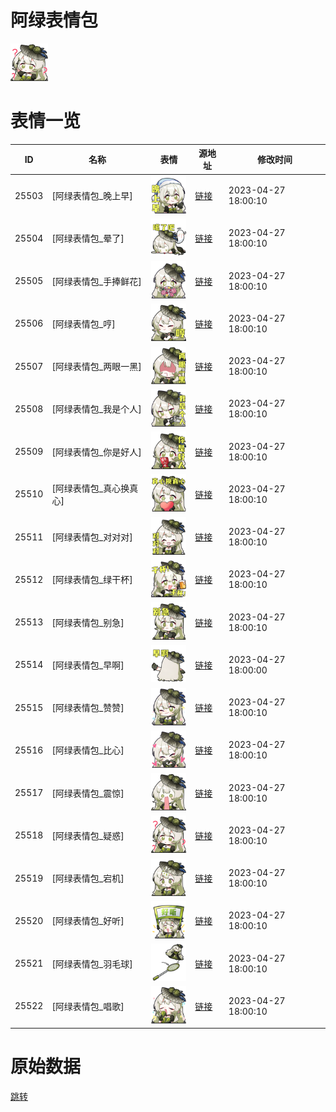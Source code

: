 # 阿绿表情包

<img src="./cover.png" height="60" alt="cover" />

# 表情一览

|ID|名称|表情|源地址|修改时间|
|----|----|----|----|----|
|25503|[阿绿表情包_晚上早]|<img src="./pic/025503_%5B阿绿表情包_晚上早%5D.png" height="60" alt="晚上早"/>|[链接](https://i0.hdslb.com/bfs/garb/fb1ee368592f759037f8e00a4ab0795b3f16be53.png)|2023-04-27 18:00:10|
|25504|[阿绿表情包_晕了]|<img src="./pic/025504_%5B阿绿表情包_晕了%5D.png" height="60" alt="晕了"/>|[链接](https://i0.hdslb.com/bfs/garb/2ef47973a71f11d38f6deec5c917f165bc6df693.png)|2023-04-27 18:00:10|
|25505|[阿绿表情包_手捧鲜花]|<img src="./pic/025505_%5B阿绿表情包_手捧鲜花%5D.png" height="60" alt="手捧鲜花"/>|[链接](https://i0.hdslb.com/bfs/garb/1bc15d19b836369a6ad66cb3f3df851abea4996f.png)|2023-04-27 18:00:10|
|25506|[阿绿表情包_哼]|<img src="./pic/025506_%5B阿绿表情包_哼%5D.png" height="60" alt="哼"/>|[链接](https://i0.hdslb.com/bfs/garb/52902fa56302ebcdd72ed231c2fad07a5a00e7d5.png)|2023-04-27 18:00:10|
|25507|[阿绿表情包_两眼一黑]|<img src="./pic/025507_%5B阿绿表情包_两眼一黑%5D.png" height="60" alt="两眼一黑"/>|[链接](https://i0.hdslb.com/bfs/garb/dc208852a8cf97d177b262dfd0a9332c0dec386d.png)|2023-04-27 18:00:10|
|25508|[阿绿表情包_我是个人]|<img src="./pic/025508_%5B阿绿表情包_我是个人%5D.png" height="60" alt="我是个人"/>|[链接](https://i0.hdslb.com/bfs/garb/539c22408200e6ddd6d1ba32bc336413f45a78df.png)|2023-04-27 18:00:10|
|25509|[阿绿表情包_你是好人]|<img src="./pic/025509_%5B阿绿表情包_你是好人%5D.png" height="60" alt="你是好人"/>|[链接](https://i0.hdslb.com/bfs/garb/c4b9eb6e0b763fb9e13176158b4dddce592697fe.png)|2023-04-27 18:00:10|
|25510|[阿绿表情包_真心换真心]|<img src="./pic/025510_%5B阿绿表情包_真心换真心%5D.png" height="60" alt="真心换真心"/>|[链接](https://i0.hdslb.com/bfs/garb/e2411fab235314532f1e160ec24dd42c902dc03d.png)|2023-04-27 18:00:10|
|25511|[阿绿表情包_对对对]|<img src="./pic/025511_%5B阿绿表情包_对对对%5D.png" height="60" alt="对对对"/>|[链接](https://i0.hdslb.com/bfs/garb/6177a41a7199e73f5909d47e528225ebbb6f2ad0.png)|2023-04-27 18:00:10|
|25512|[阿绿表情包_绿干杯]|<img src="./pic/025512_%5B阿绿表情包_绿干杯%5D.png" height="60" alt="绿干杯"/>|[链接](https://i0.hdslb.com/bfs/garb/5d2dba54ca170309455064edbbb1a3e2029bd304.png)|2023-04-27 18:00:10|
|25513|[阿绿表情包_别急]|<img src="./pic/025513_%5B阿绿表情包_别急%5D.png" height="60" alt="别急"/>|[链接](https://i0.hdslb.com/bfs/garb/bffba59735150a98168785039de200fcc2916321.png)|2023-04-27 18:00:10|
|25514|[阿绿表情包_早啊]|<img src="./pic/025514_%5B阿绿表情包_早啊%5D.png" height="60" alt="早啊"/>|[链接](https://i0.hdslb.com/bfs/garb/e69f8ee15e489758af50366d809fdd2f8e727866.png)|2023-04-27 18:00:00|
|25515|[阿绿表情包_赞赞]|<img src="./pic/025515_%5B阿绿表情包_赞赞%5D.png" height="60" alt="赞赞"/>|[链接](https://i0.hdslb.com/bfs/garb/b2f4306ec4a1fa487fbbb2a26f9557e43ee6062c.png)|2023-04-27 18:00:10|
|25516|[阿绿表情包_比心]|<img src="./pic/025516_%5B阿绿表情包_比心%5D.png" height="60" alt="比心"/>|[链接](https://i0.hdslb.com/bfs/garb/3ff324b4f28c6f8cb190dadeb073877a6bb725f5.png)|2023-04-27 18:00:10|
|25517|[阿绿表情包_震惊]|<img src="./pic/025517_%5B阿绿表情包_震惊%5D.png" height="60" alt="震惊"/>|[链接](https://i0.hdslb.com/bfs/garb/4c014b7b431ef290e90cdb092e5e52450892313b.png)|2023-04-27 18:00:10|
|25518|[阿绿表情包_疑惑]|<img src="./pic/025518_%5B阿绿表情包_疑惑%5D.png" height="60" alt="疑惑"/>|[链接](https://i0.hdslb.com/bfs/garb/6887852d8276453159831d5d825ae42218a8ab20.png)|2023-04-27 18:00:10|
|25519|[阿绿表情包_宕机]|<img src="./pic/025519_%5B阿绿表情包_宕机%5D.png" height="60" alt="宕机"/>|[链接](https://i0.hdslb.com/bfs/garb/7fd7b2e87ea88d34d96e3ea1f38504f62a5f00ae.png)|2023-04-27 18:00:10|
|25520|[阿绿表情包_好听]|<img src="./pic/025520_%5B阿绿表情包_好听%5D.png" height="60" alt="好听"/>|[链接](https://i0.hdslb.com/bfs/garb/3299fff0bf43aaf08111af9bd726f43ef0774c14.png)|2023-04-27 18:00:10|
|25521|[阿绿表情包_羽毛球]|<img src="./pic/025521_%5B阿绿表情包_羽毛球%5D.png" height="60" alt="羽毛球"/>|[链接](https://i0.hdslb.com/bfs/garb/096277c7ead1628ffb9dfe2328e28a049be072c4.png)|2023-04-27 18:00:10|
|25522|[阿绿表情包_唱歌]|<img src="./pic/025522_%5B阿绿表情包_唱歌%5D.png" height="60" alt="唱歌"/>|[链接](https://i0.hdslb.com/bfs/garb/97d15371d83483caa1fdce212502ece8c31e7f2d.png)|2023-04-27 18:00:10|

# 原始数据

[跳转](./raw.json)

